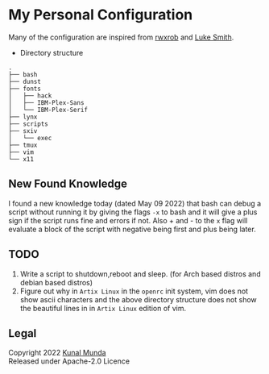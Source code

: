My Personal Configuration
==========================

Many of the configuration are inspired from [rwxrob](https://github.com/rwxrob) and [Luke Smith](https://github.com/Lukesmithxyz).

- Directory structure

```
.
├── bash
├── dunst
├── fonts
│   ├── hack
│   ├── IBM-Plex-Sans
│   └── IBM-Plex-Serif
├── lynx
├── scripts
├── sxiv
│   └── exec
├── tmux
├── vim
└── x11
```

New Found Knowledge
-------------------

I found a new knowledge today (dated May 09 2022) that bash can debug a script without running it by giving the flags `-x` to bash and it will give a plus sign if the script runs fine and errors if not.
Also + and - to the `x` flag will evaluate a block of the script with negative being first and plus being later.


TODO
----

1. Write a script to shutdown,reboot and sleep. (for Arch based distros and debian based distros)
1. Figure out why in `Artix Linux` in the `openrc` init system, vim does not show ascii characters and the above directory structure does not show the beautiful lines in in `Artix Linux` edition of vim.

Legal
-----

Copyright 2022 [Kunal Munda](https://github.com/ryukamish) <br>
Released under Apache-2.0 Licence
